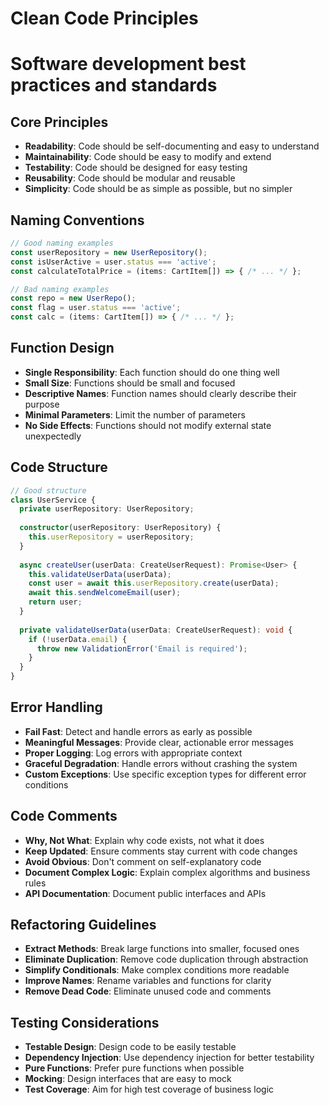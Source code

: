 # Clean Code Principles
# Software development best practices and standards

## Core Principles
- **Readability**: Code should be self-documenting and easy to understand
- **Maintainability**: Code should be easy to modify and extend
- **Testability**: Code should be designed for easy testing
- **Reusability**: Code should be modular and reusable
- **Simplicity**: Code should be as simple as possible, but no simpler

## Naming Conventions
```typescript
// Good naming examples
const userRepository = new UserRepository();
const isUserActive = user.status === 'active';
const calculateTotalPrice = (items: CartItem[]) => { /* ... */ };

// Bad naming examples
const repo = new UserRepo();
const flag = user.status === 'active';
const calc = (items: CartItem[]) => { /* ... */ };
```

## Function Design
- **Single Responsibility**: Each function should do one thing well
- **Small Size**: Functions should be small and focused
- **Descriptive Names**: Function names should clearly describe their purpose
- **Minimal Parameters**: Limit the number of parameters
- **No Side Effects**: Functions should not modify external state unexpectedly

## Code Structure
```typescript
// Good structure
class UserService {
  private userRepository: UserRepository;
  
  constructor(userRepository: UserRepository) {
    this.userRepository = userRepository;
  }
  
  async createUser(userData: CreateUserRequest): Promise<User> {
    this.validateUserData(userData);
    const user = await this.userRepository.create(userData);
    await this.sendWelcomeEmail(user);
    return user;
  }
  
  private validateUserData(userData: CreateUserRequest): void {
    if (!userData.email) {
      throw new ValidationError('Email is required');
    }
  }
}
```

## Error Handling
- **Fail Fast**: Detect and handle errors as early as possible
- **Meaningful Messages**: Provide clear, actionable error messages
- **Proper Logging**: Log errors with appropriate context
- **Graceful Degradation**: Handle errors without crashing the system
- **Custom Exceptions**: Use specific exception types for different error conditions

## Code Comments
- **Why, Not What**: Explain why code exists, not what it does
- **Keep Updated**: Ensure comments stay current with code changes
- **Avoid Obvious**: Don't comment on self-explanatory code
- **Document Complex Logic**: Explain complex algorithms and business rules
- **API Documentation**: Document public interfaces and APIs

## Refactoring Guidelines
- **Extract Methods**: Break large functions into smaller, focused ones
- **Eliminate Duplication**: Remove code duplication through abstraction
- **Simplify Conditionals**: Make complex conditions more readable
- **Improve Names**: Rename variables and functions for clarity
- **Remove Dead Code**: Eliminate unused code and comments

## Testing Considerations
- **Testable Design**: Design code to be easily testable
- **Dependency Injection**: Use dependency injection for better testability
- **Pure Functions**: Prefer pure functions when possible
- **Mocking**: Design interfaces that are easy to mock
- **Test Coverage**: Aim for high test coverage of business logic
